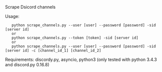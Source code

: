Scrape Dsicord channels

Usage:
```
   python scrape_channels.py --user [user] --password [password] -sid [server id]
   or
   python scrape_channels.py --token [token] -sid [server id]
   or
   python scrape_channels.py --user [user] --password [password] -sid [server id] -c [channel_id_1] [channel_id_2]
```

Requirements: discordy.py, asyncio, python3
(only tested with python 3.4.3 and discord.py 0.16.8)
